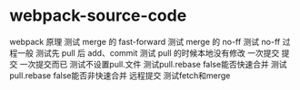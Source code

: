# webpack-source-code

webpack 原理
测试 merge 的 fast-forward
测试 merge 的 no-ff
测试 no-ff 过程一般
测试先 pull 后 add、commit
测试 pull 的时候本地没有修改
一次提交
提交
一次提交而已
测试不设置pull.文件
测试pull.rebase false能否快速合并
测试pull.rebase false能否非快速合并
远程提交
测试fetch和merge
